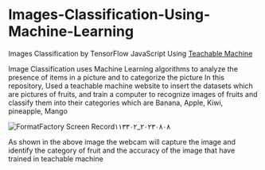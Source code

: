 # Images-Classification-Using-Machine-Learning
Images Classification by TensorFlow JavaScript Using [Teachable Machine](https://teachablemachine.withgoogle.com/) 

Image Classification uses Machine Learning algorithms to analyze the presence of items in a picture and to categorize the picture
In this repository, Used a teachable machine website to insert the datasets which are pictures of fruits, and train a computer to recognize  images of fruits and classify  them into their categories which are Banana, Apple, Kiwi, pineapple, Mango

![FormatFactory Screen Record٢٠٢٣٠٨٠٨_١١٣٣٠٢](https://github.com/ya77ya/Images-Classification-by-Using-Machine-Learning/assets/90250848/4eda52c5-690e-4b04-ab8a-ffff5224228b)

As shown in the above image the webcam will capture the image and identify the category of fruit and the accuracy of the image that have trained in teachable machine
